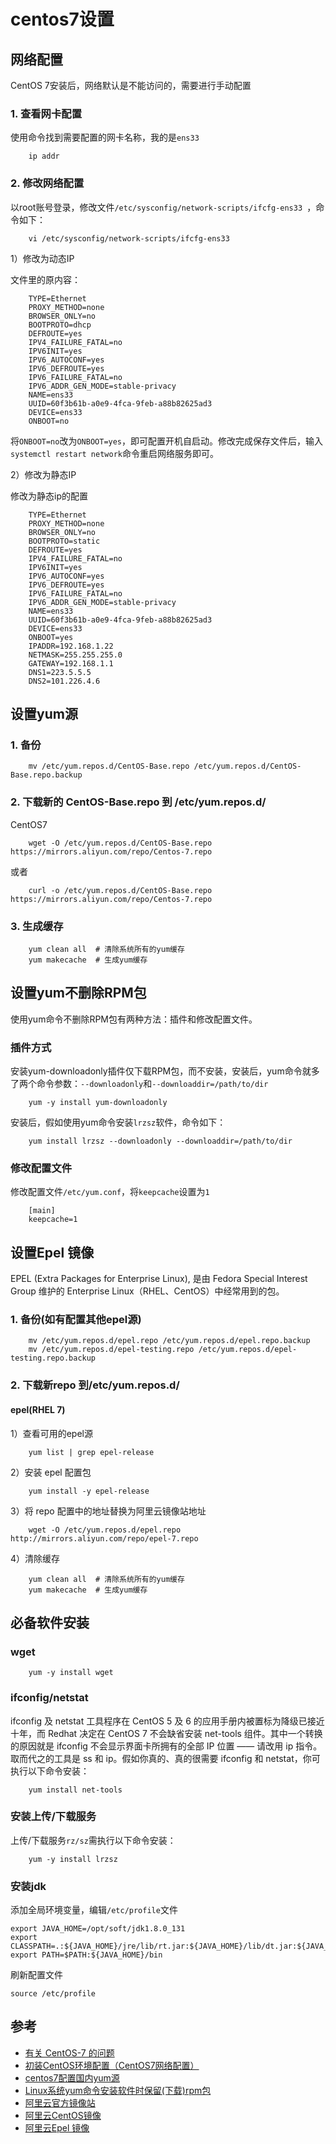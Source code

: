 # centos7设置

## 网络配置

CentOS 7安装后，网络默认是不能访问的，需要进行手动配置

### 1. 查看网卡配置

使用命令找到需要配置的网卡名称，我的是`ens33`

```shell
    ip addr
```

### 2. 修改网络配置

以root账号登录，修改文件`/etc/sysconfig/network-scripts/ifcfg-ens33 `，命令如下：

```shell
    vi /etc/sysconfig/network-scripts/ifcfg-ens33
```

1）修改为动态IP

文件里的原内容：

```properties
    TYPE=Ethernet
    PROXY_METHOD=none
    BROWSER_ONLY=no
    BOOTPROTO=dhcp
    DEFROUTE=yes
    IPV4_FAILURE_FATAL=no
    IPV6INIT=yes
    IPV6_AUTOCONF=yes
    IPV6_DEFROUTE=yes
    IPV6_FAILURE_FATAL=no
    IPV6_ADDR_GEN_MODE=stable-privacy
    NAME=ens33
    UUID=60f3b61b-a0e9-4fca-9feb-a88b82625ad3
    DEVICE=ens33
    ONBOOT=no
```

将`ONBOOT=no`改为`ONBOOT=yes`，即可配置开机自启动。修改完成保存文件后，输入`systemctl restart network`命令重启网络服务即可。

2）修改为静态IP

修改为静态ip的配置

```properties
    TYPE=Ethernet
    PROXY_METHOD=none
    BROWSER_ONLY=no
    BOOTPROTO=static
    DEFROUTE=yes
    IPV4_FAILURE_FATAL=no
    IPV6INIT=yes
    IPV6_AUTOCONF=yes
    IPV6_DEFROUTE=yes
    IPV6_FAILURE_FATAL=no
    IPV6_ADDR_GEN_MODE=stable-privacy
    NAME=ens33
    UUID=60f3b61b-a0e9-4fca-9feb-a88b82625ad3
    DEVICE=ens33
    ONBOOT=yes
    IPADDR=192.168.1.22
    NETMASK=255.255.255.0
    GATEWAY=192.168.1.1
    DNS1=223.5.5.5
    DNS2=101.226.4.6
```

## 设置yum源

### 1. 备份

```shell
    mv /etc/yum.repos.d/CentOS-Base.repo /etc/yum.repos.d/CentOS-Base.repo.backup
```

### 2. 下载新的 CentOS-Base.repo 到 /etc/yum.repos.d/

CentOS7

```shell
    wget -O /etc/yum.repos.d/CentOS-Base.repo https://mirrors.aliyun.com/repo/Centos-7.repo
```

或者

```shell
    curl -o /etc/yum.repos.d/CentOS-Base.repo https://mirrors.aliyun.com/repo/Centos-7.repo
```

### 3. 生成缓存

```shell
    yum clean all  # 清除系统所有的yum缓存
    yum makecache  # 生成yum缓存
```

## 设置yum不删除RPM包

使用yum命令不删除RPM包有两种方法：插件和修改配置文件。

### 插件方式

安装yum-downloadonly插件仅下载RPM包，而不安装，安装后，yum命令就多了两个命令参数：`--downloadonly`和`--downloaddir=/path/to/dir`

```shell
    yum -y install yum-downloadonly
```

安装后，假如使用yum命令安装`lrzsz`软件，命令如下：

```shell
    yum install lrzsz --downloadonly --downloaddir=/path/to/dir
```

### 修改配置文件

修改配置文件`/etc/yum.conf`，将`keepcache`设置为`1`

```properties
    [main]
    keepcache=1
```

## 设置Epel 镜像

EPEL (Extra Packages for Enterprise Linux), 是由 Fedora Special Interest Group 维护的 Enterprise Linux（RHEL、CentOS）中经常用到的包。

### 1. 备份(如有配置其他epel源)

```shell
    mv /etc/yum.repos.d/epel.repo /etc/yum.repos.d/epel.repo.backup
    mv /etc/yum.repos.d/epel-testing.repo /etc/yum.repos.d/epel-testing.repo.backup
```

### 2. 下载新repo 到/etc/yum.repos.d/

#### epel(RHEL 7)

1）查看可用的epel源

```shell
    yum list | grep epel-release
```

2）安装 epel 配置包

```shell
    yum install -y epel-release
```

3）将 repo 配置中的地址替换为阿里云镜像站地址

```shell
    wget -O /etc/yum.repos.d/epel.repo http://mirrors.aliyun.com/repo/epel-7.repo
```
4）清除缓存

```shell
    yum clean all  # 清除系统所有的yum缓存
    yum makecache  # 生成yum缓存
```


## 必备软件安装

### wget

```shell
    yum -y install wget
```

### ifconfig/netstat

ifconfig 及 netstat 工具程序在 CentOS 5 及 6 的应用手册内被置标为降级已接近十年，而 Redhat 决定在 CentOS 7 不会缺省安装 net-tools 组件。其中一个转换的原因就是 ifconfig 不会显示界面卡所拥有的全部 IP 位置 —— 请改用 ip 指令。取而代之的工具是 ss 和 ip。假如你真的、真的很需要 ifconfig 和 netstat，你可执行以下命令安装：

```shell
    yum install net-tools
```

### 安装上传/下载服务

上传/下载服务`rz/sz`需执行以下命令安装：

```shell
    yum -y install lrzsz
```

### 安装jdk

添加全局环境变量，编辑`/etc/profile`文件

```
export JAVA_HOME=/opt/soft/jdk1.8.0_131
export CLASSPATH=.:${JAVA_HOME}/jre/lib/rt.jar:${JAVA_HOME}/lib/dt.jar:${JAVA_HOME}/lib/tools.jar
export PATH=$PATH:${JAVA_HOME}/bin
```

刷新配置文件

```
source /etc/profile
```

## 参考

- [有关 CentOS-7 的问题](https://wiki.centos.org/zh/FAQ/CentOS7)
- [初装CentOS环境配置（CentOS7网络配置）](https://blog.csdn.net/loveyou388i/article/details/80797629)
- [centos7配置国内yum源](https://xiaojin21cen.blog.csdn.net/article/details/84726193)
- [Linux系统yum命令安装软件时保留(下载)rpm包](https://zhangge.net/4222.html)
- [阿里云官方镜像站](https://developer.aliyun.com/mirror/)
- [阿里云CentOS镜像](https://developer.aliyun.com/mirror/centos?spm=a2c6h.13651102.0.0.3e221b11QdYsDh)
- [阿里云Epel 镜像](https://developer.aliyun.com/mirror/epel?spm=a2c6h.13651102.0.0.1cb31b11kba1ZE)
